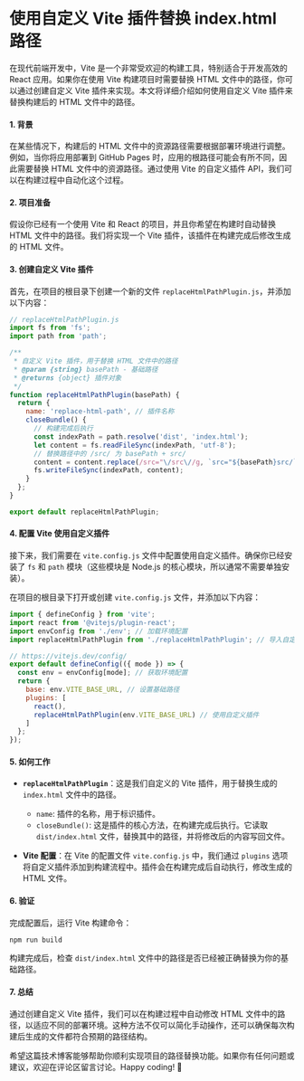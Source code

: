 # 使用自定义 Vite 插件替换 index.html 路径

在现代前端开发中，Vite 是一个非常受欢迎的构建工具，特别适合于开发高效的 React 应用。如果你在使用 Vite 构建项目时需要替换 HTML 文件中的路径，你可以通过创建自定义 Vite 插件来实现。本文将详细介绍如何使用自定义 Vite 插件来替换构建后的 HTML 文件中的路径。

#### 1. 背景

在某些情况下，构建后的 HTML 文件中的资源路径需要根据部署环境进行调整。例如，当你将应用部署到 GitHub Pages 时，应用的根路径可能会有所不同，因此需要替换 HTML 文件中的资源路径。通过使用 Vite 的自定义插件 API，我们可以在构建过程中自动化这个过程。

#### 2. 项目准备

假设你已经有一个使用 Vite 和 React 的项目，并且你希望在构建时自动替换 HTML 文件中的路径。我们将实现一个 Vite 插件，该插件在构建完成后修改生成的 HTML 文件。

#### 3. 创建自定义 Vite 插件

首先，在项目的根目录下创建一个新的文件 `replaceHtmlPathPlugin.js`，并添加以下内容：

```javascript
// replaceHtmlPathPlugin.js
import fs from 'fs';
import path from 'path';

/**
 * 自定义 Vite 插件，用于替换 HTML 文件中的路径
 * @param {string} basePath - 基础路径
 * @returns {object} 插件对象
 */
function replaceHtmlPathPlugin(basePath) {
  return {
    name: 'replace-html-path', // 插件名称
    closeBundle() {
      // 构建完成后执行
      const indexPath = path.resolve('dist', 'index.html');
      let content = fs.readFileSync(indexPath, 'utf-8');
      // 替换路径中的 /src/ 为 basePath + src/
      content = content.replace(/src="\/src\//g, `src="${basePath}src/`);
      fs.writeFileSync(indexPath, content);
    }
  };
}

export default replaceHtmlPathPlugin;
```

#### 4. 配置 Vite 使用自定义插件

接下来，我们需要在 `vite.config.js` 文件中配置使用自定义插件。确保你已经安装了 `fs` 和 `path` 模块（这些模块是 Node.js 的核心模块，所以通常不需要单独安装）。

在项目的根目录下打开或创建 `vite.config.js` 文件，并添加以下内容：

```javascript
import { defineConfig } from 'vite';
import react from '@vitejs/plugin-react';
import envConfig from './env'; // 加载环境配置
import replaceHtmlPathPlugin from './replaceHtmlPathPlugin'; // 导入自定义插件

// https://vitejs.dev/config/
export default defineConfig(({ mode }) => {
  const env = envConfig[mode]; // 获取环境配置
  return {
    base: env.VITE_BASE_URL, // 设置基础路径
    plugins: [
      react(),
      replaceHtmlPathPlugin(env.VITE_BASE_URL) // 使用自定义插件
    ]
  };
});
```

#### 5. 如何工作

- **`replaceHtmlPathPlugin`**：这是我们自定义的 Vite 插件，用于替换生成的 `index.html` 文件中的路径。
  - `name`: 插件的名称，用于标识插件。
  - `closeBundle()`: 这是插件的核心方法，在构建完成后执行。它读取 `dist/index.html` 文件，替换其中的路径，并将修改后的内容写回文件。

- **Vite 配置**：在 Vite 的配置文件 `vite.config.js` 中，我们通过 `plugins` 选项将自定义插件添加到构建流程中。插件会在构建完成后自动执行，修改生成的 HTML 文件。

#### 6. 验证

完成配置后，运行 Vite 构建命令：

```sh
npm run build
```

构建完成后，检查 `dist/index.html` 文件中的路径是否已经被正确替换为你的基础路径。

#### 7. 总结

通过创建自定义 Vite 插件，我们可以在构建过程中自动修改 HTML 文件中的路径，以适应不同的部署环境。这种方法不仅可以简化手动操作，还可以确保每次构建后生成的文件都符合预期的路径结构。

希望这篇技术博客能够帮助你顺利实现项目的路径替换功能。如果你有任何问题或建议，欢迎在评论区留言讨论。Happy coding! 🎉